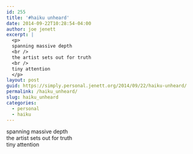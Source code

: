 ```yaml
---
id: 255
title: '#haiku unheard'
date: 2014-09-22T10:28:54-04:00
author: joe jenett
excerpt: |
  <p>
  spanning massive depth
  <br />
  the artist sets out for truth
  <br />
  tiny attention
  </p>
layout: post
guid: https://simply.personal.jenett.org/2014/09/22/haiku-unheard/
permalink: /haiku_unheard/
slug: haiku_unheard
categories:
  - personal
  - haiku
---
```

spanning massive depth  
the artist sets out for truth  
tiny attention